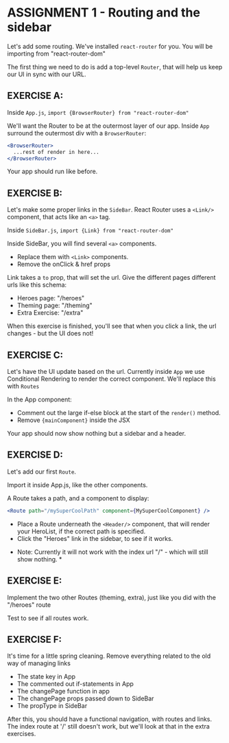 # ASSIGNMENT 1 - Routing and the sidebar

Let's add some routing. We've installed `react-router` for you.
You will be importing from "react-router-dom"

The first thing we need to do is add a top-level `Router`, that will help us
keep our UI in sync with our URL.

## EXERCISE A:
Inside `App.js`, `import {BrowserRouter} from "react-router-dom"`

We'll want the Router to be at the outermost layer of our app.
Inside `App` surround the outermost div with a `BrowserRouter`:
```jsx harmony
<BrowserRouter>
  ...rest of render in here...
</BrowserRouter>
```
Your app should run like before.

## EXERCISE B:
Let's make some proper links in the `SideBar`.
React Router uses a `<Link/>` component, that acts like an `<a>` tag.

Inside `SideBar.js`, `import {Link} from "react-router-dom"`

Inside SideBar, you will find several `<a>` components.
 - Replace them with `<Link>` components.
 - Remove the onClick & href props

Link takes a `to` prop, that will set the url.
Give the different pages different urls like this schema:

  - Heroes page: "/heroes"
  - Theming page: "/theming"
  - Extra Exercise: "/extra"

When this exercise is finished, you'll see that when you click a link,
the url changes - but the UI does not!

## EXERCISE C:
Let's have the UI update based on the url.
Currently inside `App` we use Conditional Rendering to render
the correct component. We'll replace this with `Routes`

In the App component:

  - Comment out the large if-else block at the start of the `render()` method.
  - Remove `{mainComponent}` inside the JSX

Your app should now show nothing but a sidebar and a header.

## EXERCISE D:
Let's add our first `Route`.

Import it inside App.js, like the other components.

A Route takes a path, and a component to display:
```jsx harmony
<Route path="/mySuperCoolPath" component={MySuperCoolComponent} />
```

- Place a Route underneath the `<Header/>` component, that will render your HeroList,
  if the correct path is specified.
- Click the "Heroes" link in the sidebar, to see if it works.

* Note: Currently it will not work with the index url "/" - which will still show nothing. *

## EXERCISE E:
Implement the two other Routes (theming, extra), just like you did with the "/heroes" route

Test to see if all routes work.

## EXERCISE F:
It's time for a little spring cleaning.
Remove everything related to the old way of managing links

 - The state key in App
 - The commented out if-statements in App
 - The changePage function in app
 - The changePage props passed down to SideBar
 - The propType in SideBar


After this, you should have a functional navigation, with
routes and links.
The index route at '/' still doesn't work, but we'll
look at that in the extra exercises.
